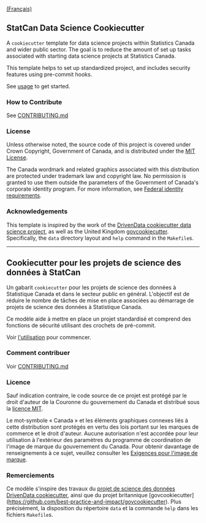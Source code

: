 [(Français)](#le-nom-du-projet)

## StatCan Data Science Cookiecutter

A ``cookiecutter`` template for data science projects within Statistics Canada and wider public sector. The goal is to reduce the amount of set up tasks associated with starting data science projects at Statistics Canada.

This template helps to set up standardized project, and includes security features using pre-commit hooks.

See [usage](docs/usage.rst) to get started.

### How to Contribute

See [CONTRIBUTING.md](CONTRIBUTING.md)

### License

Unless otherwise noted, the source code of this project is covered under Crown Copyright, Government of Canada, and is distributed under the [MIT License](LICENSE).

The Canada wordmark and related graphics associated with this distribution are protected under trademark law and copyright law. No permission is granted to use them outside the parameters of the Government of Canada's corporate identity program. For more information, see [Federal identity requirements](https://www.canada.ca/en/treasury-board-secretariat/topics/government-communications/federal-identity-requirements.html).

### Acknowledgements

This template is inspired by the work of the [DrivenData cookiecutter data science project](http://drivendata.github.io/cookiecutter-data-science/),
as well as the United Kingdom [govcookiecutter](https://github.com/best-practice-and-impact/govcookiecutter). Specifically, the `data` directory layout and `help` command in the 
`Makefile`s.

______________________

## Cookiecutter pour les projets de science des données à StatCan

Un gabarit ``cookiecutter`` pour les projets de science des données à Statistique Canada et dans le secteur public en général. L'objectif est de réduire le nombre de tâches de mise en place associées au démarrage de projets de science des données à Statistique Canada.

Ce modèle aide à mettre en place un projet standardisé et comprend des fonctions de sécurité utilisant des crochets de pré-commit.

Voir [l'utilisation](docs/usage.rst) pour commencer.

### Comment contribuer

Voir [CONTRIBUTING.md](CONTRIBUTING.md)

### Licence

Sauf indication contraire, le code source de ce projet est protégé par le droit d'auteur de la Couronne du gouvernement du Canada et distribué sous la [licence MIT](LICENSE).

Le mot-symbole « Canada » et les éléments graphiques connexes liés à cette distribution sont protégés en vertu des lois portant sur les marques de commerce et le droit d'auteur. Aucune autorisation n'est accordée pour leur utilisation à l'extérieur des paramètres du programme de coordination de l'image de marque du gouvernement du Canada. Pour obtenir davantage de renseignements à ce sujet, veuillez consulter les [Exigences pour l'image de marque](https://www.canada.ca/fr/secretariat-conseil-tresor/sujets/communications-gouvernementales/exigences-image-marque.html).

### Remerciements

Ce modèle s'inspire des travaux du [projet de science des données DrivenData cookiecutter](http://drivendata.github.io/cookiecutter-data-science/),
ainsi que du projet britannique [govcookiecutter] (https://github.com/best-practice-and-impact/govcookiecutter). Plus précisément, la disposition du répertoire `data` et la commande `help` dans les fichiers `Makefile`s.
